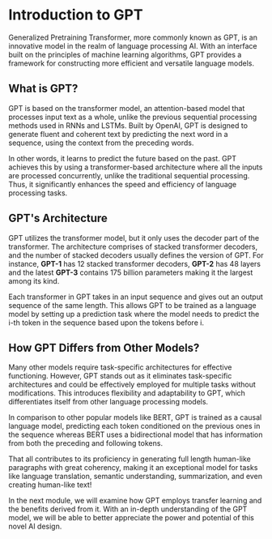 # Introduction to GPT

Generalized Pretraining Transformer, more commonly known as GPT, is an innovative model in the realm of language processing AI. With an interface built on the principles of machine learning algorithms, GPT provides a framework for constructing more efficient and versatile language models.

## What is GPT?

GPT is based on the transformer model, an attention-based model that processes input text as a whole, unlike the previous sequential processing methods used in RNNs and LSTMs. Built by OpenAI, GPT is designed to generate fluent and coherent text by predicting the next word in a sequence, using the context from the preceding words.

In other words, it learns to predict the future based on the past. GPT achieves this by using a transformer-based architecture where all the inputs are processed concurrently, unlike the traditional sequential processing. Thus, it significantly enhances the speed and efficiency of language processing tasks.

## GPT's Architecture

GPT utilizes the transformer model, but it only uses the decoder part of the transformer. The architecture comprises of stacked transformer decoders, and the number of stacked decoders usually defines the version of GPT. For instance, **GPT-1** has 12 stacked transformer decoders, **GPT-2** has 48 layers and the latest **GPT-3** contains 175 billion parameters making it the largest among its kind.

Each transformer in GPT takes in an input sequence and gives out an output sequence of the same length. This allows GPT to be trained as a language model by setting up a prediction task where the model needs to predict the i-th token in the sequence based upon the tokens before i.

## How GPT Differs from Other Models?
Many other models require task-specific architectures for effective functioning. However, GPT stands out as it eliminates task-specific architectures and could be effectively employed for multiple tasks without modifications. This introduces flexibility and adaptability to GPT, which differentiates itself from other language processing models.

In comparison to other popular models like BERT, GPT is trained as a causal language model, predicting each token conditioned on the previous ones in the sequence whereas BERT uses a bidirectional model that has information from both the preceding and following tokens.

That all contributes to its proficiency in generating full length human-like paragraphs with great coherency, making it an exceptional model for tasks like language translation, semantic understanding, summarization, and even creating human-like text!

In the next module, we will examine how GPT employs transfer learning and the benefits derived from it. With an in-depth understanding of the GPT model, we will be able to better appreciate the power and potential of this novel AI design.